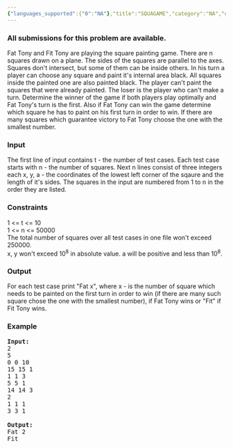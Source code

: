 ```yaml
---
{"languages_supported":{"0":"NA"},"title":"SQUAGAME","category":"NA","old_version":true,"problem_code":"SQUAGAME","tags":{"0":"NA"},"layout":"problem"}
---
```


<h3> All submissions for this problem are available. </h3><p>Fat Tony and Fit Tony are playing the square painting game. There are n squares drawn on a plane. The sides of the squares are parallel to the axes. Squares don't intersect, but some of them can be inside others. In his turn a player can choose any square and paint it's internal area black. All squares inside the painted one are also painted black. The player can't paint the squares that were already painted. The loser is the player who can't make a turn. Determine the winner of the game if both players play optimally and Fat Tony's turn is the first. Also if Fat Tony can win the game determine which square he has to paint on his first turn in order to win. If there are many squares which guarantee victory to Fat Tony choose the one with the smallest number.

<h3>Input</h3>
</p><p>The first line of input contains t - the number of test cases. Each test case starts with n - the number of squares. Next n lines consist of three integers each x, y, a - the coordinates of the lowest left corner of the sqaure and the length of it's sides. The squares in the input are numbered from 1 to n in the order they are listed.

<h3>Constraints</h3>
</p><p>1 &lt;= t &lt;= 10<br />
1 &lt;= n &lt;= 50000<br />
The total number of squares over all test cases in one file won't exceed 250000.<br />
x, y won't exceed 10<sup>8</sup> in absolute value.
a will be positive and less than 10<sup>8</sup>.

<h3>Output</h3>
</p><p>For each test case print "Fat x", where x - is the number of square which needs to be painted on the first turn in order to win (if there are many such square chose the one with the smallest number), if Fat Tony wins or "Fit" if Fit Tony wins.

<h3>Example</h3>

<pre>
<b>Input:</b>
2
5
0 0 10
15 15 1
1 1 3
5 5 1
14 14 3
2
1 1 1
3 3 1

<b>Output:</b>
Fat 2
Fit

</pre></p>    